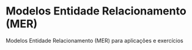 # Modelos Entidade Relacionamento (MER)
 Modelos Entidade Relacionamento (MER) para aplicações e exercícios
